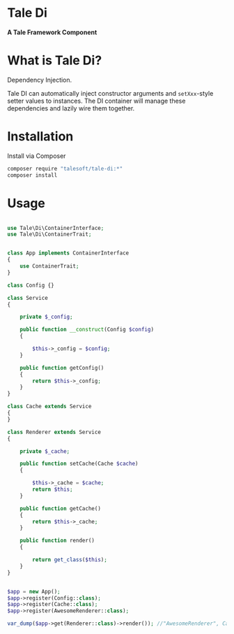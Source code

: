 
# Tale Di
**A Tale Framework Component**

# What is Tale Di?

Dependency Injection.

Tale DI can automatically inject constructor arguments and `setXxx`-style setter values to instances.
The DI container will manage these dependencies and lazily wire them together.

# Installation

Install via Composer

```bash
composer require "talesoft/tale-di:*"
composer install
```

# Usage

```php

use Tale\Di\ContainerInterface;
use Tale\Di\ContainerTrait;


class App implements ContainerInterface
{
    use ContainerTrait;
}

class Config {}

class Service
{

    private $_config;

    public function __construct(Config $config)
    {

        $this->_config = $config;
    }

    public function getConfig()
    {
        return $this->_config;
    }
}

class Cache extends Service
{
}

class Renderer extends Service
{

    private $_cache;

    public function setCache(Cache $cache)
    {

        $this->_cache = $cache;
        return $this;
    }

    public function getCache()
    {
        return $this->_cache;
    }

    public function render()
    {

        return get_class($this);
    }
}


$app = new App();
$app->register(Config::class);
$app->register(Cache::class);
$app->register(AwesomeRenderer::class);

var_dump($app->get(Renderer::class)->render()); //"AwesomeRenderer", Cache and Config are auto-wired and available
    
```
